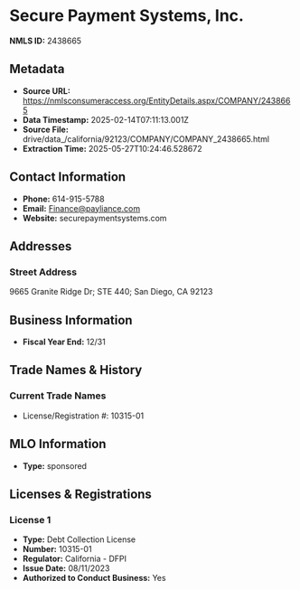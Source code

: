 # Secure Payment Systems, Inc.

**NMLS ID:** 2438665

## Metadata
- **Source URL:** https://nmlsconsumeraccess.org/EntityDetails.aspx/COMPANY/2438665
- **Data Timestamp:** 2025-02-14T07:11:13.001Z
- **Source File:** drive/data_/california/92123/COMPANY/COMPANY_2438665.html
- **Extraction Time:** 2025-05-27T10:24:46.528672

## Contact Information
- **Phone:** 614-915-5788
- **Email:** Finance@payliance.com
- **Website:** securepaymentsystems.com

## Addresses
### Street Address
9665 Granite Ridge Dr; STE 440; San Diego, CA 92123

## Business Information
- **Fiscal Year End:** 12/31

## Trade Names & History
### Current Trade Names
- License/Registration #: 10315-01

## MLO Information
- **Type:** sponsored

## Licenses & Registrations

### License 1
- **Type:** Debt Collection License
- **Number:** 10315-01
- **Regulator:** California - DFPI
- **Issue Date:** 08/11/2023
- **Authorized to Conduct Business:** Yes
